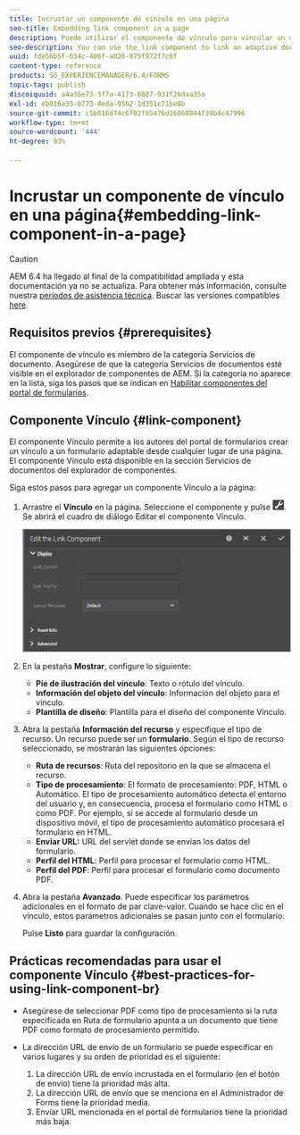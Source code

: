 ```yaml
---
title: Incrustar un componente de vínculo en una página
seo-title: Embedding link component in a page
description: Puede utilizar el componente de vínculo para vincular un documento adaptable o un formulario adaptable desde cualquier página.
seo-description: You can use the link component to link an adaptive document or an adaptive form from any page.
uuid: fde56b5f-634c-406f-a026-875f972f7c8f
content-type: reference
products: SG_EXPERIENCEMANAGER/6.4/FORMS
topic-tags: publish
discoiquuid: a4a36e73-3f7a-4173-8807-931f26daa35a
exl-id: eb816a35-0773-4eda-95b2-1d351c71be8b
source-git-commit: c5b816d74c6f02f85476d16868844f39b4c47996
workflow-type: tm+mt
source-wordcount: '444'
ht-degree: 93%

---
```


# Incrustar un componente de vínculo en una página{#embedding-link-component-in-a-page}

>[!CAUTION]
>
>AEM 6.4 ha llegado al final de la compatibilidad ampliada y esta documentación ya no se actualiza. Para obtener más información, consulte nuestra [períodos de asistencia técnica](https://helpx.adobe.com/es/support/programs/eol-matrix.html). Buscar las versiones compatibles [here](https://experienceleague.adobe.com/docs/).

## Requisitos previos {#prerequisites}

El componente de vínculo es miembro de la categoría Servicios de documento. Asegúrese de que la categoría Servicios de documentos esté visible en el explorador de componentes de AEM. Si la categoría no aparece en la lista, siga los pasos que se indican en [Habilitar componentes del portal de formularios](/help/forms/using/enabling-forms-portal-components.md).

## Componente Vínculo {#link-component}

El componente Vínculo permite a los autores del portal de formularios crear un vínculo a un formulario adaptable desde cualquier lugar de una página. El componente Vínculo está disponible en la sección Servicios de documentos del explorador de componentes.

Siga estos pasos para agregar un componente Vínculo a la página:

1. Arrastre el **Vínculo** en la página. Seleccione el componente y pulse ![cmppr](assets/cmppr.png). Se abrirá el cuadro de diálogo Editar el componente Vínculo.

   ![edit-link-component](assets/edit-link-component.png)

1. En la pestaña **Mostrar**, configure lo siguiente:

   * **Pie de ilustración del vínculo**: Texto o rótulo del vínculo.
   * **Información del objeto del vínculo**: Información del objeto para el vínculo.
   * **Plantilla de diseño**: Plantilla para el diseño del componente Vínculo.

1. Abra la pestaña **Información del recurso** y especifique el tipo de recurso. Un recurso puede ser un **formulario**. Según el tipo de recurso seleccionado, se mostrarán las siguientes opciones:

   * **Ruta de recursos**: Ruta del repositorio en la que se almacena el recurso.
   * **Tipo de procesamiento**: El formato de procesamiento: PDF, HTML o Automático. El tipo de procesamiento automático detecta el entorno del usuario y, en consecuencia, procesa el formulario como HTML o como PDF. Por ejemplo, si se accede al formulario desde un dispositivo móvil, el tipo de procesamiento automático procesará el formulario en HTML.
   * **Enviar URL:** URL del servlet donde se envían los datos del formulario.
   * **Perfil del HTML**: Perfil para procesar el formulario como HTML.
   * **Perfil del PDF**: Perfil para procesar el formulario como documento PDF.

1. Abra la pestaña **Avanzado**. Puede especificar los parámetros adicionales en el formato de par clave-valor. Cuando se hace clic en el vínculo, estos parámetros adicionales se pasan junto con el formulario.

   Pulse **Listo** para guardar la configuración.

## Prácticas recomendadas para usar el componente Vínculo {#best-practices-for-using-link-component-br}

* Asegúrese de seleccionar PDF como tipo de procesamiento si la ruta especificada en Ruta de formulario apunta a un documento que tiene PDF como formato de procesamiento permitido.
* La dirección URL de envío de un formulario se puede especificar en varios lugares y su orden de prioridad es el siguiente:

   1. La dirección URL de envío incrustada en el formulario (en el botón de envío) tiene la prioridad más alta.
   1. La dirección URL de envío que se menciona en el Administrador de Forms tiene la prioridad media.
   1. Enviar URL mencionada en el portal de formularios tiene la prioridad más baja.
